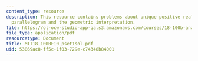 ```yaml
---
content_type: resource
description: This resource contains problems about unique positive real number, the
  parallelogram and the geometric interpretation.
file: https://ol-ocw-studio-app-qa.s3.amazonaws.com/courses/18-100b-analysis-i-fall-2010/53869ac8ff5c1f03729ec74348b84001_MIT18_100BF10_pset1sol.pdf
file_type: application/pdf
resourcetype: Document
title: MIT18_100BF10_pset1sol.pdf
uid: 53869ac8-ff5c-1f03-729e-c74348b84001
---
```

